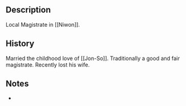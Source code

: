 ## Description
Local Magistrate in [[Niwon]].

## History
Married the childhood love of [[Jon-So]]. Traditionally a good and fair magistrate. Recently lost his wife.

## Notes
* 